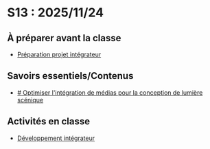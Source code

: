 # S13 : <!-- %: S13 -->2025/11/24<!-- %; -->

## À préparer avant la classe

* [Préparation projet intégrateur](../../02-activites/04/)

## Savoirs essentiels/Contenus

* [ <!-- %: BLOC4_SAVOIR2  --># Optimiser l'intégration de médias pour la conception de lumière scénique<!-- %; -->](../../03-savoirs/04/03/README.md)

## Activités en classe

* [Développement intégrateur](../../02-activites/04/)